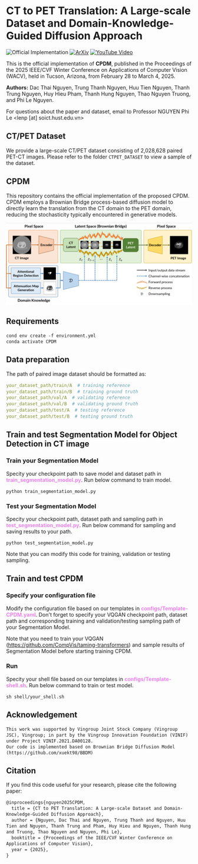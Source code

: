# CT to PET Translation: A Large-scale Dataset and Domain-Knowledge-Guided Diffusion Approach

![Official Implementation](https://img.shields.io/badge/Official-Implementation-brightgreen)
[![ArXiv](https://img.shields.io/badge/arXiv-2410.21932-red)](https://arxiv.org/abs/2410.21932)
[![YouTube Video](https://img.shields.io/badge/Youtube-Video-red?logo=youtube)](https://www.youtube.com/watch?v=p-88MC4C13c)

This is the official implementation of **CPDM**, published in the Proceedings of the 2025 IEEE/CVF Winter Conference on Applications of Computer Vision (WACV), held in Tucson, Arizona, from February 28 to March 4, 2025.

**Authors:** Dac Thai Nguyen, Trung Thanh Nguyen, Huu Tien Nguyen, Thanh Trung Nguyen, Huy Hieu Pham, Thanh Hung Nguyen, Thao Nguyen Truong, and Phi Le Nguyen.

For questions about the paper and dataset, email to Professor NGUYEN Phi Le <lenp [at] soict.hust.edu.vn>

## CT/PET Dataset
We provide a large-scale CT/PET dataset consisting of 2,028,628 paired PET-CT images. Please refer to the folder `CTPET_DATASET` to view a sample of the dataset.


## CPDM 
This repository contains the official implementation of the proposed CPDM. CPDM employs a Brownian Bridge process-based diffusion model to directly learn the translation from the CT domain to the PET domain, reducing the stochasticity typically encountered in generative models.

![img](resources/CPDM_architecture.png)

## Requirements
```commandline
cond env create -f environment.yml
conda activate CPDM
```

## Data preparation
The path of paired image dataset should be formatted as:
```yaml
your_dataset_path/train/A  # training reference
your_dataset_path/train/B  # training ground truth
your_dataset_path/val/A  # validating reference
your_dataset_path/val/B  # validating ground truth
your_dataset_path/test/A  # testing reference
your_dataset_path/test/B  # testing ground truth
```

## Train and test Segmentation Model for Object Detection in CT image
### Train your Segmentation Model
Specity your checkpoint path to save model and dataset path in <font color=violet><b>train_segmentation_model.py</b></font>. Run below command to train model.
```commandline
python train_segmentation_model.py
```
### Test your Segmentation Model
Specity your checkpoint path, dataset path and sampling path in <font color=violet><b>test_segmentation_model.py</b></font>. Run below command for sampling and saving results to your path.
```commandline
python test_segmentation_model.py
```
Note that you can modify this code for training, validation or testing sampling.

## Train and test CPDM
### Specify your configuration file
Modify the configuration file based on our templates in <font color=violet><b>configs/Template-CPDM.yaml</b></font>. Don't forget to specify your VQGAN checkpoint path, dataset path and corresponding training and validation/testing sampling path of your Segmentation Model.

Note that you need to train your VQGAN (https://github.com/CompVis/taming-transformers) and sample results of Segmentation Model before starting training CPDM.
### Run
Specity your shell file based on our templates in <font color=violet><b>configs/Template-shell.sh</b></font>. Run below command to train or test model.
```commandline
sh shell/your_shell.sh
```

## Acknowledgement
```
This work was supported by Vingroup Joint Stock Company (Vingroup JSC), Vingroup; in part by the Vingroup Innovation Foundation (VINIF) under Project VINIF.2021.DA00128.
Our code is implemented based on Brownian Bridge Diffusion Model (https://github.com/xuekt98/BBDM)
```

## Citation
If you find this code useful for your research, please cite the following paper:
```
@inproceedings{nguyen2025CPDM,
  title = {CT to PET Translation: A Large-scale Dataset and Domain-Knowledge-Guided Diffusion Approach},
  author = {Nguyen, Dac Thai and Nguyen, Trung Thanh and Nguyen, Huu Tien and Nguyen, Thanh Trung and Pham, Huy Hieu and Nguyen, Thanh Hung and Truong, Thao Nguyen and Nguyen, Phi Le},
  booktitle = {Proceedings of the IEEE/CVF Winter Conference on Applications of Computer Vision},
  year = {2025},
}
```
